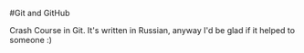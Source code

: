 #Git and GitHub

Crash Course in Git. It's written in Russian, anyway I'd be glad if it helped to someone :)
